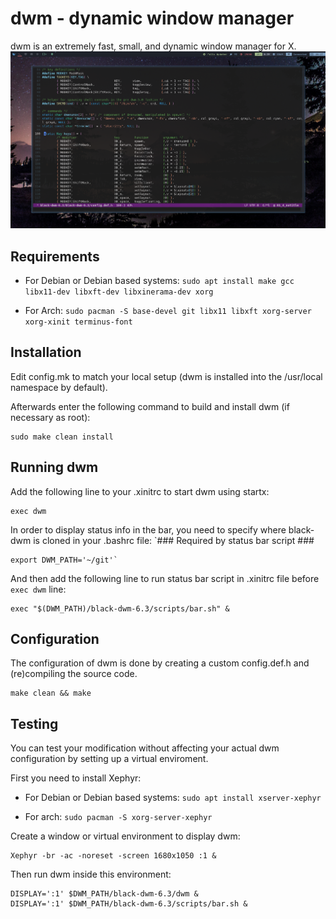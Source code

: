 dwm - dynamic window manager
============================
dwm is an extremely fast, small, and dynamic window manager for X.
<img src="https://github.com/BlackcatRs/black-dwm-6.3/blob/01_4_notitle/img/blackdwm.png">

Requirements
------------
- For Debian or Debian based systems: `sudo apt install make gcc libx11-dev libxft-dev libxinerama-dev xorg`

- For Arch: `sudo pacman -S base-devel git libx11 libxft xorg-server xorg-xinit terminus-font`

Installation
------------
Edit config.mk to match your local setup (dwm is installed into
the /usr/local namespace by default).

Afterwards enter the following command to build and install dwm (if
necessary as root):

    sudo make clean install


Running dwm
-----------
Add the following line to your .xinitrc to start dwm using startx:

    exec dwm

In order to display status info in the bar, you need to specify where black-dwm is cloned in your .bashrc file:
    `### Required by status bar script ###
    
    export DWM_PATH='~/git'`

And then add the following line to run status bar script in .xinitrc file before `exec dwm` line:
    
    exec "$(DWM_PATH)/black-dwm-6.3/scripts/bar.sh" &

Configuration
-------------
The configuration of dwm is done by creating a custom config.def.h and (re)compiling the source code.

    make clean && make

Testing
-------------
You can test your modification without affecting your actual dwm configuration by setting up a virtual enviroment.

First you need  to install Xephyr: 

- For Debian or Debian based systems: `sudo apt install xserver-xephyr`

- For arch: `sudo pacman -S xorg-server-xephyr`

Create a window or virtual environment to display dwm:

    Xephyr -br -ac -noreset -screen 1680x1050 :1 &

Then run dwm inside this environment:

    DISPLAY=':1' $DWM_PATH/black-dwm-6.3/dwm &
    DISPLAY=':1' $DWM_PATH/black-dwm-6.3/scripts/bar.sh &